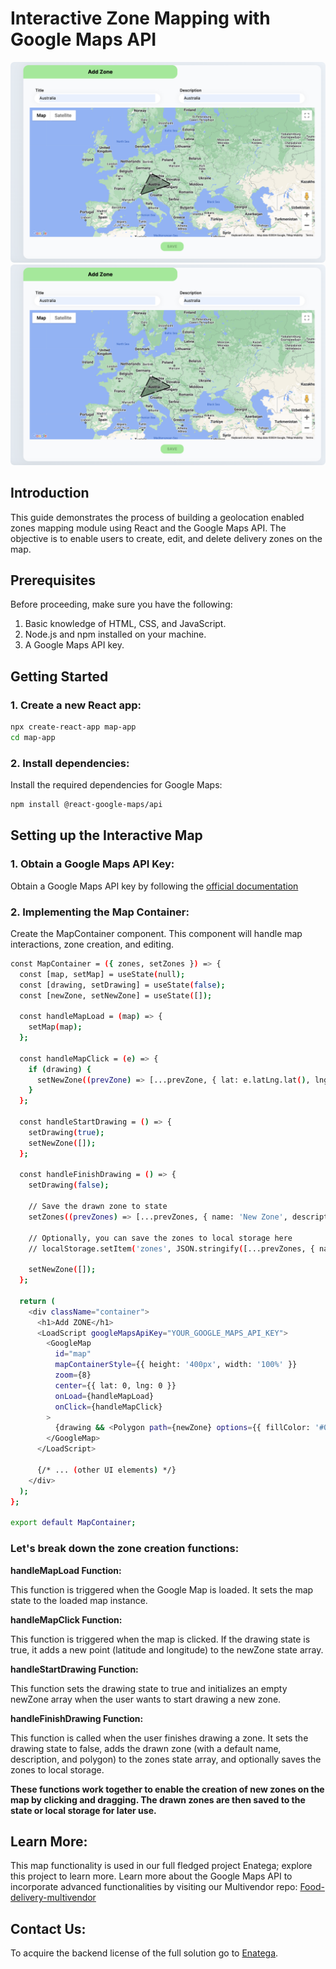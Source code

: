 # Interactive Zone Mapping with Google Maps API

<div align="center">

  <a href="https://www.youtube.com/watch?v=00voqzkFpHU">
    <img src="./src/zones.png" alt="Demo video" style="border-radius: 6px; width: auto;">
  </a>

</div>

<div align="center">

  <a href="https://www.youtube.com/watch?v=00voqzkFpHU">
    <img src="./src/zones.png" alt="Demo video" style="border-radius: 6px; width: auto;">
  </a>

</div>

## Introduction

This guide demonstrates the process of building a geolocation enabled zones mapping module using React and the Google Maps API. The objective is to enable users to create, edit, and delete delivery zones on the map.

## Prerequisites

Before proceeding, make sure you have the following:

1. Basic knowledge of HTML, CSS, and JavaScript.
2. Node.js and npm installed on your machine.
3. A Google Maps API key.

## Getting Started

### 1. Create a new React app:

```bash
npx create-react-app map-app
cd map-app
```

### 2. Install dependencies:

Install the required dependencies for Google Maps:

```bash
npm install @react-google-maps/api
```

## Setting up the Interactive Map

### 1. Obtain a Google Maps API Key:

Obtain a Google Maps API key by following the [official documentation](https://developers.google.com/maps/documentation/javascript/get-api-key)

### 2. Implementing the Map Container:

Create the MapContainer component. This component will handle map interactions, zone creation, and editing.

```bash
const MapContainer = ({ zones, setZones }) => {
  const [map, setMap] = useState(null);
  const [drawing, setDrawing] = useState(false);
  const [newZone, setNewZone] = useState([]);

  const handleMapLoad = (map) => {
    setMap(map);
  };

  const handleMapClick = (e) => {
    if (drawing) {
      setNewZone((prevZone) => [...prevZone, { lat: e.latLng.lat(), lng: e.latLng.lng() }]);
    }
  };

  const handleStartDrawing = () => {
    setDrawing(true);
    setNewZone([]);
  };

  const handleFinishDrawing = () => {
    setDrawing(false);

    // Save the drawn zone to state
    setZones((prevZones) => [...prevZones, { name: 'New Zone', description: 'Description', polygon: newZone }]);

    // Optionally, you can save the zones to local storage here
    // localStorage.setItem('zones', JSON.stringify([...prevZones, { name: 'New Zone', description: 'Description', polygon: newZone }]));

    setNewZone([]);
  };

  return (
    <div className="container">
      <h1>Add ZONE</h1>
      <LoadScript googleMapsApiKey="YOUR_GOOGLE_MAPS_API_KEY">
        <GoogleMap
          id="map"
          mapContainerStyle={{ height: '400px', width: '100%' }}
          zoom={8}
          center={{ lat: 0, lng: 0 }}
          onLoad={handleMapLoad}
          onClick={handleMapClick}
        >
          {drawing && <Polygon path={newZone} options={{ fillColor: '#00FF00', fillOpacity: 0.35 }} />}
        </GoogleMap>
      </LoadScript>

      {/* ... (other UI elements) */}
    </div>
  );
};

export default MapContainer;
```

### Let's break down the zone creation functions:

**handleMapLoad Function:**

This function is triggered when the Google Map is loaded. It sets the map state to the loaded map instance.

**handleMapClick Function:**

This function is triggered when the map is clicked. If the drawing state is true, it adds a new point (latitude and longitude) to the newZone state array.

**handleStartDrawing Function:**

This function sets the drawing state to true and initializes an empty newZone array when the user wants to start drawing a new zone.

**handleFinishDrawing Function:**

This function is called when the user finishes drawing a zone. It sets the drawing state to false, adds the drawn zone (with a default name, description, and polygon) to the zones state array, and optionally saves the zones to local storage.

**These functions work together to enable the creation of new zones on the map by clicking and dragging. The drawn zones are then saved to the state or local storage for later use.**

## Learn More:

This map functionality is used in our full fledged project Enatega; explore this project to learn more.
Learn more about the Google Maps API to incorporate advanced functionalities by visiting our Multivendor repo: [Food-delivery-multivendor](https://github.com/ninjas-code-official/food-delivery-multivendor)

## Contact Us:

To acquire the backend license of the full solution go to [Enatega](https://enatega.com/).

